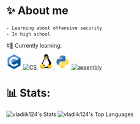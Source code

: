 # ✨ About me
    - Learning about offensive security
    - In high school

#📓 Currently learning:
<p align="left"> 
    <a href="https://www.cprogramming.com/" target="_blank" rel="noreferrer"> 
        <img src="https://raw.githubusercontent.com/devicons/devicon/master/icons/c/c-original.svg" alt="c" width="40" height="40"/> 
    </a> 
    <a href="https://learn.microsoft.com/en-us/dotnet/csharp/" target="_blank" rel="noreferrer"> 
        <img src="https://icon.icepanel.io/Technology/svg/C%23-%28CSharp%29.svg" alt="CS" width="40" height="40"/> 
    </a> 
    <a href="https://www.linux.org/" target="_blank" rel="noreferrer"> 
        <img src="https://raw.githubusercontent.com/devicons/devicon/master/icons/linux/linux-original.svg" alt="linux" width="40" height="40"/> 
    </a> 
    <a href="https://www.python.org" target="_blank" rel="noreferrer"> 
        <img src="https://raw.githubusercontent.com/devicons/devicon/master/icons/python/python-original.svg" alt="python" width="40" height="40"/> 
    </a> 
    <a href="https://www.tutorialspoint.com/assembly_programming/index.htm" target="_blank" rel="noreferrer">
        <img src="https://www.svgrepo.com/show/373445/assembly.svg" alt="assembly" width="40" height="40"/>
    </a>
</p>

# 📊 Stats:
![vladiik124's Stats](https://github-readme-stats.vercel.app/api?username=vladiik124&theme=vue-dark&show_icons=true&hide_border=true&count_private=true)
![vladiik124's Top Languages](https://github-readme-stats.vercel.app/api/top-langs/?username=vladiik124&theme=vue-dark&show_icons=true&hide_border=true&layout=compact)
